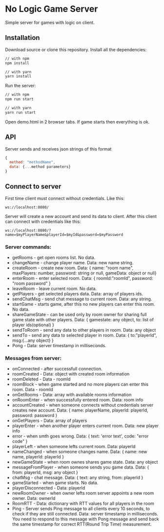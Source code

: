 # No Logic Game Server
Simple server for games with logic on client.

## Installation
Download source or clone this repository.
Install all the dependencies:
```bash
// with npm
npm install

// with yarn
yarn install
```
Run the server:
```bash
// with npm
npm run start

// with yarn
yarn run start
```
Open demo.html in 2 browser tabs. If game starts then everything is ok.

## API
Server sends and receives json strings of this format
```js
{
  method: "methodName",
  data: {...method parameters}
}
```

## Connect to server
First time client must connect without credentials. 
Like this:
```
ws://localhost:8080/
```
Server will create a new account and send its data to client.
After this client can connect with credentials like this:
```
ws://localhost:8080/?name=$myPlayerName&playerId=$myId&password=$myPassword
```

### Server commands:
- getRooms - get open rooms list. No data.
- changeName - change player name. Data: new name string.
- createRoom - create new room. Data: { name: "room name", maxPlayers: number, password: string or null, gameData: object or null}
- enterRoom - enter selected room. Data: { roomId:"roomId", password: "room password" }
- leaveRoom - leave current room. No data.
- getPlayers - get selected players data. Data: array of players ids.
- sendChatMsg - send chat message to current room. Data: any string.
- startGame - starts game, after this no new players can enter this room. No data.
- shareGameState - can be used only by room owner for sharing full game state with other players. 
Data: { 
  gamestate: any object, 
  to: list of player ids(optional)
}
- sendToRoom - send any data to other players in room. Data: any object
- sendTo - send any data to selected player in room. Data: { to:"playerId", msg:{...any object} }
- Pong - Data: server timestamp in milliseconds.


### Messages from server:
- onConnected - after successfull connection.
- roomCreated - Data: object with created room information
- roomDeleted - Data - roomId
- roomBlock - when game started and no more players can enter this room. Data - roomId
- onGetRooms - Data: array with available rooms information
- onRoomEnter - when successfully entered room. Data: room info
- accountCreated - when someone connects without credentials server creates new account. Data: { name: playerName, playerId: playerId, password: password }
- onGetPlayers - Data: array of players
- playerEnter - when another player enters current room. Data: new player info
- error - when smth goes wrong. Data: { text: 'error text', code: "error code" }
- playerLeft - when someone lefts current room. Data: playerId
- nameChanged - when someone changes name. Data: { name: new name, playerId: playerId }
- newGameState - when room ownes shares game state. Data: any object
- messageFromPlayer - when someone sends you game data. Data: { from: playerId, msg: any object }
- chatMsg - chat message. Data: { text: any string, from: playerId }
- gameStarted - when game starts. No data.
- playerDisconnected - Data: playerId
- newRoomOwner - when owner lefts room server appoints a new room owner. Data: ownerId
- RoomRTT - Data: dictionary with RTT values for all players in the room
- Ping - Server sends Ping message to all clients every 10 seconds, to check if they are still connected. Data: server timestamp in milliseconds. You need to respond to this message with Pong message and send back the same timestamp for correct RTT(Round Trip Time) measurement.





